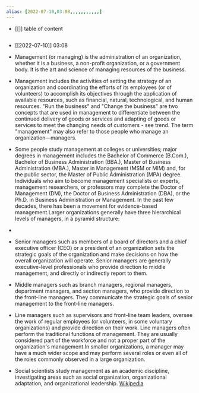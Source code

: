 ```yaml
---
alias: [2022-07-10,03:08,,,,,,,,,,,]
---
```

- [[]]
table of content
```toc
```

- [[2022-07-10]] 03:08
- Management (or managing) is the administration of an organization, whether it is a business, a non-profit organization, or a government body. It is the art and science of managing resources of the business. 

- Management includes the activities of setting the strategy of an organization and coordinating the efforts of its employees (or of volunteers) to accomplish its objectives through the application of available resources, such as financial, natural, technological, and human resources. "Run the business" and "Change the business" are two concepts that are used in management to differentiate between the continued delivery of goods or services and adapting of goods or services to meet the changing needs of customers - see trend. The term "management" may also refer to those people who manage an organization—managers. 

- Some people study management at colleges or universities; major degrees in management includes the Bachelor of Commerce (B.Com.), Bachelor of Business Administration (BBA.), Master of Business Administration (MBA.), Master in Management (MSM or MIM) and, for the public sector, the Master of Public Administration (MPA) degree. Individuals who aim to become management specialists or experts, management researchers, or professors may complete the Doctor of Management (DM), the Doctor of Business Administration (DBA), or the Ph.D. in Business Administration or Management. In the past few decades, there has been a movement for evidence-based management.Larger organizations generally have three hierarchical levels of managers, in a pyramid structure:

- 

- Senior managers such as members of a board of directors and a chief executive officer (CEO) or a president of an organization sets the strategic goals of the organization and make decisions on how the overall organization will operate. Senior managers are generally executive-level professionals who provide direction to middle management, and directly or indirectly report to them.

- Middle managers such as branch managers, regional managers, department managers, and section managers, who provide direction to the front-line managers. They communicate the strategic goals of senior management to the front-line managers.

- Line managers such as supervisors and front-line team leaders, oversee the work of regular employees (or volunteers, in some voluntary organizations) and provide direction on their work. Line managers often perform the traditional functions of management. They are usually considered part of the workforce and not a proper part of the organization's management.In smaller organizations, a manager may have a much wider scope and may perform several roles or even all of the roles commonly observed in a large organization.

- Social scientists study management as an academic discipline, investigating areas such as social organization, organizational adaptation, and organizational leadership.
[Wikipedia](https://en.wikipedia.org/wiki/Management)